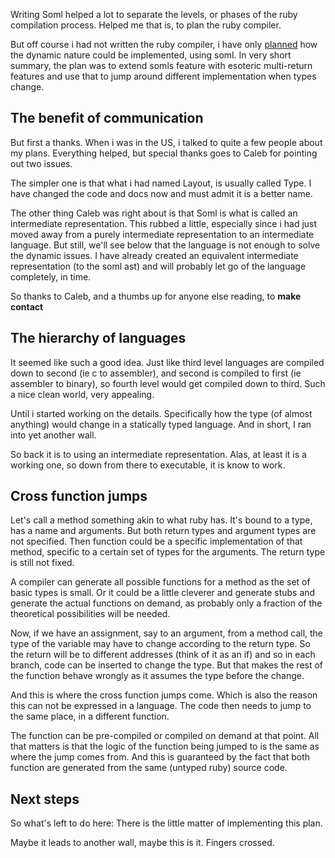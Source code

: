 Writing Soml helped a lot to separate the levels, or phases of the ruby compilation process. Helped
me that is, to plan the ruby compiler.

But off course i had not written the ruby compiler, i have only
[planned](https://dancinglightning.gitbooks.io/the-object-machine/content/object/dynamic_types.html)
how the dynamic nature could be implemented, using soml. In very short summary, the plan was to
extend somls feature with esoteric multi-return features and use that to jump around different
implementation when types change.

## The benefit of communication

But first a thanks. When i was in the US, i talked to quite a few people about my plans. Everything
helped, but special thanks goes to Caleb for pointing out two issues.

The simpler one is that what i had named Layout, is usually called Type. I have changed the code
and docs now and must admit it is a better name.

The other thing Caleb was right about is that Soml is what is called an intermediate representation.
This rubbed a little, especially since i had just moved away from a purely intermediate
representation to an intermediate language. But still, we'll see below that the language is not
enough to solve the dynamic issues. I have already created an equivalent intermediate
representation (to the soml ast) and will probably let go of the language completely, in time.

So thanks to Caleb, and a thumbs up for anyone else reading, to **make contact**

## The hierarchy of languages

It seemed like such a good idea. Just like third level languages are compiled down to second (ie c
to assembler), and second is compiled to first (ie assembler to binary),  so fourth level would
get compiled down to third. Such a nice clean world, very appealing.

Until i started working on the details. Specifically how the type (of almost anything) would change
in a statically typed language. And in short, I ran into yet another wall.

So back it is to using an intermediate representation. Alas, at least it is a working one, so down
from there to executable, it is know to work.

## Cross function jumps

Let's call a method something akin to what ruby has. It's bound to a type, has a name and arguments.
But both return types and argument types are not specified. Then function could be a specific
implementation of that method, specific to a certain set of types for the arguments. The return type  
is still not fixed.

A compiler can generate all possible functions for a method as the set of basic types is small. Or
it could be a little cleverer and generate stubs and generate the actual functions on demand, as
probably only a fraction of the theoretical possibilities will be needed.

Now, if we have an assignment, say to an argument, from a method call, the type of the variable
may have to change according to the return type.
So the return will be to different addresses (think of it as an if) and so in each branch,
code can be inserted to change the type. But that makes the rest of the function behave wrongly as
it assumes the type before the change.

And this is where the cross function jumps come. Which is also the reason this can not be expressed
in a language. The code then needs to jump to the same place, in a different function.

The function can be pre-compiled or compiled on demand at that point. All that matters is that the
logic of the function being jumped to is the same as where the jump comes from. And this is
guaranteed by the fact that both function are generated from the same (untyped ruby) source code.

## Next steps

So what's left to do here: There is the little matter of implementing this plan.

Maybe it leads to another wall, maybe this is it. Fingers crossed.
